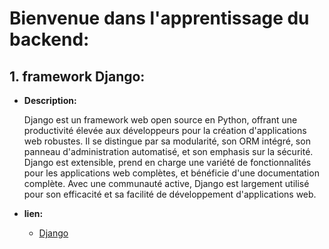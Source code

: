 # **Bienvenue dans l'apprentissage du backend:**

## 1. **framework Django:**


- **Description:**

    Django est un framework web open source en Python, offrant une productivité élevée aux développeurs pour la création d'applications web robustes. Il se distingue par sa modularité, son ORM intégré, son panneau d'administration automatisé, et son emphasis sur la sécurité. Django est extensible, prend en charge une variété de fonctionnalités pour les applications web complètes, et bénéficie d'une documentation complète. Avec une communauté active, Django est largement utilisé pour son efficacité et sa facilité de développement d'applications web.

- **lien:**
 
    - <a href="https://github.com/mohameml/Django" target="_blank" rel="noreferrer">Django</a>